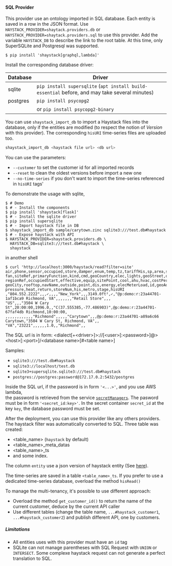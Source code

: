 #### SQL Provider

This provider use an ontology imported in SQL database. Each entity is saved in a row in the JSON format.
Use `HAYSTACK_PROVIDER=shaytack.providers.db` or `HAYSTACK_PROVIDER=shaytack.providers.sql`
to use this provider. Add the variable `HAYSTACK_DB` to describe the link to the root table. At this time, only
SuperSQLite and Postgresql was supported.

```console
$ pip install 'shaystack[graphql,lambda]'
```

Install the corresponding database driver:

| Database | Driver                                              |
| -------- | --------------------------------------------------- |
| sqlite   | `pip install supersqlite` (`apt install build-essential` before, and may take several minutes)|
| postgres | `pip install psycopg2`                              |
|          | or `pip install psycopg2-binary`                    |

You can use `shaystack_import_db` to import a Haystack files into the database, only if the entities are modified
(to respect the notion of _Version_ with this provider). The corresponding `hisURI` time-series files are uploaded too.

```bash
shaystack_import_db <haystack file url> <db url>
```

You can use the parameters:

* `--customer` to set the customer id for all imported records
* `--reset` to clean the oldest versions before import a new one
* `--no-time-series` if you don't want to import the time-series referenced in `hisURI` tags'

To demonstrate the usage with sqlite,

```console
$ # Demo
$ # - Install the components
$ pip install 'shaystack[flask]'
$ # - Install the sqlite driver
$ pip install supersqlite
$ # - Import haystack file in DB
$ shaystack_import_db sample/carytown.zinc sqlite3:///test.db#haystack
$ # - Expose haystack with API
$ HAYSTACK_PROVIDER=shaystack.providers.db \
  HAYSTACK_DB=sqlite3:///test.db#haystack \
  shaystack
```

in another shell

```console
$ curl 'http://localhost:3000/haystack/read?filter=site'
air,phone,sensor,occupied,store,damper,enum,temp,tz,tariffHis,sp,area,site,weatherRef,elecCost,hisMode,kwSite,summary,
fan,siteRef,primaryFunction,kind,cmd,geoCountry,elec,lights,geoStreet,occupiedEnd,yearBuilt,siteMeter,geoCoord,
regionRef,occupiedStart,effective,equip,sitePoint,cool,ahu,hvac,costPerHour,unit,lightsGroup,discharge,zone,power,
geoCity,rooftop,navName,outside,point,dis,energy,elecMeterLoad,id,geoAddr,cur,geoState,geoPostalCode,equipRef,meter,
pressure,heat,return,storeNum,his,metro,stage,hisURI
,"804.552.2222",,,✓,,,,"New_York",,,3149.0ft²,✓,"@p:demo:r:23a44701-1af1bca9 Richmond, VA",,,,,,,"Retail Store",,,
"US",,,"3504 W Cary St",20:00:00,1996.0,,"C(37.555385,-77.486903)",@p:demo:r:23a44701-67faf4db Richmond,10:00:00,
,,,,,,,,,,,,"Richmond",,,,,"Carytown",,,@p:demo:r:23a44701-a89a6c66 Carytown,"3504 W Cary St, Richmond, VA",,
"VA","23221",,,,,,1.0,,"Richmond",,
```

The SQL url is in form: <dialect\[+\<driver\>]>://\[\<user\>\[:\<password\>]@>\<host\>\[:\<port\>]/\<database
name\>\[#\<table name\>]

Samples:

- `sqlite3:///test.db#haystack`
- `sqlite3://localhost/test.db`
- `sqlite3+supersqlite.sqlite3:///test.db#haystack`
- `postgres://postgres:password@172.17.0.2:5432/postgres`

Inside the SQL url, if the password is in form `'<...>'`, and you use AWS lambda,  
the password is retrieved from the service [`secretManagers`](https://aws.amazon.com/secrets-manager/). The pasword must
be in form `'<secret_id:key>'`. In the secret container `secret_id` at the key `key`, the database password must be set.

After the deployment, you can use this provider like any others providers. The haystack filter was automatically
converted to SQL. Three table was created:

- <table_name> (`haystack` by default)
- <table_name>_meta_datas
- <table_name>_ts
- and some index.

The column `entity` use a json version of haystack entity (See [here](https://project-haystack.org/doc/Json)).

The time-series are saved in a table `<table_name>_ts`. If you prefer to use a dedicated time-series database, overload
the method `hisRead()`

To manage the multi-tenancy, it's possible to use different approach:

- Overload the method `get_customer_id()` to return the name of the current customer, deduce by the current API caller
- Use different tables (change the table name, `...#haystack_customer1`, `...#haystack_customer2`)
  and publish different API, one by customers.

##### Limitations

- All entities uses with this provider must have an `id` tag
- SQLite can not manage parentheses with SQL Request with `UNION` or `INTERSECT`. Some complexe haystack request can not
  generate a perfect translation to SQL.

